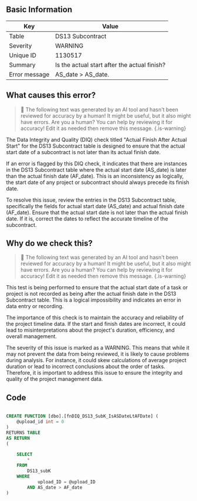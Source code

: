 ## Basic Information
| Key         | Value          |
|-------------|----------------|
| Table       | DS13 Subcontract |
| Severity    | WARNING |
| Unique ID   | 1130517   |
| Summary     | Is the actual start after the actual finish? |
| Error message | AS_date > AS_date. |

## What causes this error?

> :robot: The following text was generated by an AI tool and hasn't been reviewed for accuracy by a human! It might be useful, but it also might have errors. Are you a human? You can help by reviewing it for accuracy! Edit it as needed then remove this message.
{.is-warning}

The Data Integrity and Quality (DIQ) check titled "Actual Finish After Actual Start" for the DS13 Subcontract table is designed to ensure that the actual start date of a subcontract is not later than its actual finish date. 

If an error is flagged by this DIQ check, it indicates that there are instances in the DS13 Subcontract table where the actual start date (AS_date) is later than the actual finish date (AF_date). This is an inconsistency as logically, the start date of any project or subcontract should always precede its finish date.

To resolve this issue, review the entries in the DS13 Subcontract table, specifically the fields for actual start date (AS_date) and actual finish date (AF_date). Ensure that the actual start date is not later than the actual finish date. If it is, correct the dates to reflect the accurate timeline of the subcontract.
## Why do we check this?

> :robot: The following text was generated by an AI tool and hasn't been reviewed for accuracy by a human! It might be useful, but it also might have errors. Are you a human? You can help by reviewing it for accuracy! Edit it as needed then remove this message.
{.is-warning}

This test is being performed to ensure that the actual start date of a task or project is not recorded as being after the actual finish date in the DS13 Subcontract table. This is a logical impossibility and indicates an error in data entry or recording. 

The importance of this check is to maintain the accuracy and reliability of the project timeline data. If the start and finish dates are incorrect, it could lead to misinterpretations about the project's duration, efficiency, and overall management. 

The severity of this issue is marked as a WARNING. This means that while it may not prevent the data from being reviewed, it is likely to cause problems during analysis. For instance, it could skew calculations of average project duration or lead to incorrect conclusions about the order of tasks. Therefore, it is important to address this issue to ensure the integrity and quality of the project management data.
## Code

```sql

CREATE FUNCTION [dbo].[fnDIQ_DS13_SubK_IsASDateLtAFDate] (
	@upload_id int = 0
)
RETURNS TABLE
AS RETURN
(
	
	SELECT
		*
	FROM 
		DS13_subK
	WHERE 
			upload_ID = @upload_ID 
		AND AS_date > AF_date
)
```
